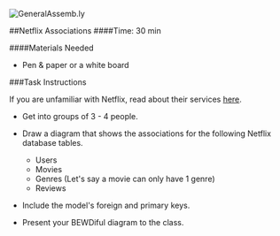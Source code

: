 ![GeneralAssemb.ly](http://studio.generalassemb.ly/GA_Slide_Assets/Exercise_icon_md.png)

##Netflix Associations
####Time: 30 min


####Materials Needed

*	Pen & paper or a white board

###Task Instructions

If you are unfamiliar with Netflix, read about their services [here](https://signup.netflix.com/MediaCenter/HowNetflixWorks).

*	Get into groups of 3 - 4 people.
*	Draw a diagram that shows the associations for the following Netflix database tables.
	*	Users
	*	Movies
	*	Genres (Let's say a movie can only have 1 genre)
	*	Reviews
*	Include the model's foreign and primary keys.


*	Present your BEWDiful diagram to the class.



